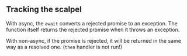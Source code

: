 ## Tracking the scalpel
With async, the `await` converts a rejected promise to an exception. The function itself
returns the rejected promise when it throws an exception.

With non-async, if the promise is rejected, it will be returned in the same way
as a resolved one. (`then` handler is not run!)
